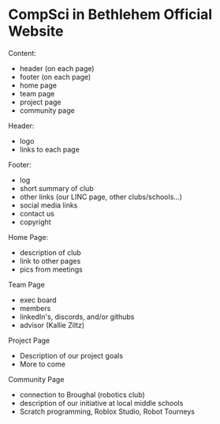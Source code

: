 # CompSci in Bethlehem Official Website

Content:
- header (on each page)
- footer (on each page)
- home page
- team page
- project page
- community page

Header:
- logo
- links to each page

Footer:
- log
- short summary of club
- other links (our LINC page, other clubs/schools...)
- social media links
- contact us
- copyright

Home Page:
- description of club
- link to other pages
- pics from meetings

Team Page
- exec board
- members
- linkedIn's, discords, and/or githubs
- advisor (Kallie Ziltz)

Project Page
- Description of our project goals
- More to come

Community Page
- connection to Broughal (robotics club)
- description of our initiative at local middle schools
- Scratch programming, Roblox Studio, Robot Tourneys
